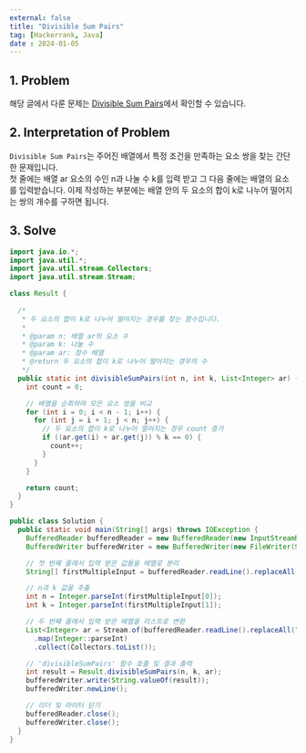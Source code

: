 ```yaml
---
external: false
title: "Divisible Sum Pairs"
tag: [Hackerrank, Java]
date : 2024-01-05
---
```


## 1. Problem

해당 글에서 다룬 문제는 [Divisible Sum Pairs](https://www.hackerrank.com/challenges/divisible-sum-pairs/problem?isFullScreen=true)에서 확인할 수 있습니다.

## 2. Interpretation of Problem

`Divisible Sum Pairs`는 주어진 배열에서 특정 조건을 만족하는 요소 쌍을 찾는 간단한 문제입니다.  
첫 줄에는 배열 ar 요소의 수인 n과 나눌 수 k를 입력 받고 그 다음 줄에는 배열의 요소를 입력받습니다.
이제 작성하는 부분에는 배열 안의 두 요소의 합이 k로 나누어 떨어지는 쌍의 개수를 구하면 됩니다.

## 3. Solve

```java
import java.io.*;
import java.util.*;
import java.util.stream.Collectors;
import java.util.stream.Stream;

class Result {
  
  /*
   * 두 요소의 합이 k로 나누어 떨어지는 경우를 찾는 함수입니다.
   * 
   * @param n: 배열 ar의 요소 수
   * @param k: 나눌 수
   * @param ar: 정수 배열
   * @return 두 요소의 합이 k로 나누어 떨어지는 경우의 수
   */
  public static int divisibleSumPairs(int n, int k, List<Integer> ar) {
    int count = 0;

    // 배열을 순회하며 모든 요소 쌍을 비교
    for (int i = 0; i < n - 1; i++) {
      for (int j = i + 1; j < n; j++) {
        // 두 요소의 합이 k로 나누어 떨어지는 경우 count 증가
        if ((ar.get(i) + ar.get(j)) % k == 0) {
          count++;
        }
      }
    }

    return count;
  }
}

public class Solution {
  public static void main(String[] args) throws IOException {
    BufferedReader bufferedReader = new BufferedReader(new InputStreamReader(System.in));
    BufferedWriter bufferedWriter = new BufferedWriter(new FileWriter(System.getenv("OUTPUT_PATH")));

    // 첫 번째 줄에서 입력 받은 값들을 배열로 분리
    String[] firstMultipleInput = bufferedReader.readLine().replaceAll("\\s+$", "").split(" ");

    // n과 k 값을 추출
    int n = Integer.parseInt(firstMultipleInput[0]);
    int k = Integer.parseInt(firstMultipleInput[1]);

    // 두 번째 줄에서 입력 받은 배열을 리스트로 변환
    List<Integer> ar = Stream.of(bufferedReader.readLine().replaceAll("\\s+$", "").split(" "))
      .map(Integer::parseInt)
      .collect(Collectors.toList());

    // 'divisibleSumPairs' 함수 호출 및 결과 출력
    int result = Result.divisibleSumPairs(n, k, ar);
    bufferedWriter.write(String.valueOf(result));
    bufferedWriter.newLine();

    // 리더 및 라이터 닫기
    bufferedReader.close();
    bufferedWriter.close();
  }
}
```
